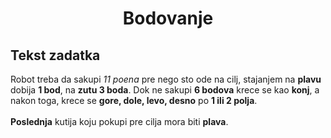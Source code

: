 ﻿<h1 align ="center"> Bodovanje </h1>

## Tekst zadatka

<p>

Robot treba da sakupi *11 poena* pre nego sto ode na cilj, stajanjem na **plavu** dobija **1 bod**, na **zutu 3 boda**. Dok ne sakupi **6 bodova** krece se kao **konj**, a nakon toga, krece se **gore, dole, levo, desno** po **1 ili 2 polja**. 
<br><br>
**Poslednja** kutija koju pokupi pre cilja mora biti **plava**.

</p>
